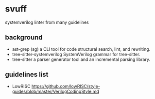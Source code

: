 # svuff
systemverilog linter from many guidelines


## background

- ast-grep (sg)  a CLI tool for code structural search, lint, and rewriting.  
- tree-sitter-systemverilog SystemVerilog grammar for tree-sitter.  
- tree-sitter a parser generator tool and an incremental parsing library. 


## guidelines list

- LowRISC https://github.com/lowRISC/style-guides/blob/master/VerilogCodingStyle.md



